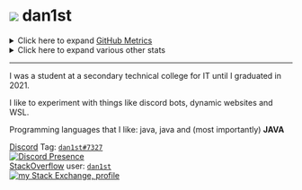 # <img src="https://cdn.discordapp.com/avatars/358291050957111296/04142bc301e89d192b99e2d3664f4723.png" height="100px" /> dan1st
<details>
  <summary>Click here to expand <a href="https://github.com/lowlighter/metrics">GitHub Metrics</a></summary>
  
  <img src="https://raw.githubusercontent.com/danthe1st/github-stats/generated/metrics.svg" width="75%" alt="GitHub Metrics" />
  
</details>

<details>
  <summary>Click here to expand various other stats</summary>
  
<a href="https://github.com/DenverCoder1/github-readme-streak-stats"><img src="https://github-readme-streak-stats.herokuapp.com/?user=danthe1st&hide_border=true&fire=red" height="100px" /></a>
<a href="http://www.nerdtests.com/ft_nq.php"><img src="https://www.nerdtests.com/images/ft/nq/6b7343c290.gif" height="100px" /></a>


  
##### Stats from github-readme-stats (does not include private repositories and organizations):
<a href=""><img src="https://github-readme-stats.vercel.app/api?username=danthe1st&show_icons=true&include_all_commits=true&count_private=true&theme=cobalt" alt="my github stats" height="150px" /></a>
<a href=""><img src="https://github-readme-stats.vercel.app/api/top-langs/?username=danthe1st&layout=compact&height=200" alt="Top Langs" height="150px" /></a>
##### Stats from github-stats (include private repositories and organizations):
![](https://github.com/danthe1st/github-stats/blob/generated/overview.svg)
![](https://github.com/danthe1st/github-stats/blob/generated/languages.svg)
  
</details>

---

I was a student at a secondary technical college for IT until I graduated in 2021.

I like to experiment with things like discord bots, dynamic websites and WSL.

Programming languages that I like: java, java and (most importantly) **JAVA**

[Discord](https://discord.com) Tag: [`dan1st#7327`](https://discord.com/users/358291050957111296)<br/>
[![Discord Presence](https://lanyard-profile-readme.vercel.app/api/358291050957111296)](https://discord.com/users/358291050957111296)<br/>
[StackOverflow](https://stackoverflow.com) user: [`dan1st`](https://stackoverflow.com/users/10871900/dan1st)<br/>
<a href="https://stackoverflow.com/users/10871900/dan1st"><img src="https://stackexchange.com/users/flair/15064163.png" height="100px" alt="my Stack Exchange, profile" /></a>

